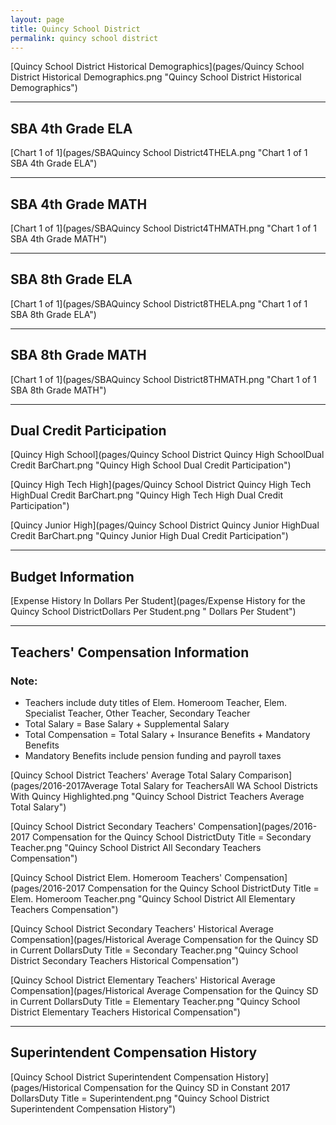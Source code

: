 ```yaml
---
layout: page
title: Quincy School District
permalink: quincy school district
---
```



[Quincy School District Historical Demographics](pages/Quincy School District Historical Demographics.png "Quincy School District Historical Demographics")

___

## SBA 4th Grade ELA

[Chart 1 of 1](pages/SBAQuincy School District4THELA.png "Chart 1 of 1 SBA 4th Grade ELA")


___

## SBA 4th Grade MATH

[Chart 1 of 1](pages/SBAQuincy School District4THMATH.png "Chart 1 of 1 SBA 4th Grade MATH")


___

## SBA 8th Grade ELA

[Chart 1 of 1](pages/SBAQuincy School District8THELA.png "Chart 1 of 1 SBA 8th Grade ELA")


___

## SBA 8th Grade MATH

[Chart 1 of 1](pages/SBAQuincy School District8THMATH.png "Chart 1 of 1 SBA 8th Grade MATH")


___

## Dual Credit Participation

[Quincy High School](pages/Quincy School District Quincy High SchoolDual Credit BarChart.png "Quincy High School Dual Credit Participation")

[Quincy High Tech High](pages/Quincy School District Quincy High Tech HighDual Credit BarChart.png "Quincy High Tech High Dual Credit Participation")

[Quincy Junior High](pages/Quincy School District Quincy Junior HighDual Credit BarChart.png "Quincy Junior High Dual Credit Participation")


___

## Budget Information

[Expense History In Dollars Per Student](pages/Expense History for the Quincy School DistrictDollars Per Student.png " Dollars Per Student")


___

## Teachers' Compensation Information
### Note:
- Teachers include duty titles of Elem. Homeroom Teacher, Elem. Specialist Teacher, Other Teacher, Secondary Teacher
- Total Salary = Base Salary + Supplemental Salary
- Total Compensation = Total Salary + Insurance Benefits + Mandatory Benefits
- Mandatory Benefits include pension funding and payroll taxes

[Quincy School District Teachers' Average Total Salary Comparison](pages/2016-2017Average Total Salary for TeachersAll WA School Districts With Quincy Highlighted.png "Quincy School District Teachers Average Total Salary")

[Quincy School District Secondary Teachers' Compensation](pages/2016-2017 Compensation for the Quincy School DistrictDuty Title = Secondary Teacher.png "Quincy School District All Secondary Teachers Compensation")

[Quincy School District Elem. Homeroom Teachers' Compensation](pages/2016-2017 Compensation for the Quincy School DistrictDuty Title = Elem. Homeroom Teacher.png "Quincy School District All Elementary Teachers Compensation")

[Quincy School District Secondary Teachers' Historical Average Compensation](pages/Historical Average Compensation for the Quincy SD in Current DollarsDuty Title = Secondary Teacher.png "Quincy School District Secondary Teachers Historical Compensation")

[Quincy School District Elementary Teachers' Historical Average Compensation](pages/Historical Average Compensation for the Quincy SD in Current DollarsDuty Title = Elementary Teacher.png "Quincy School District Elementary Teachers Historical Compensation")


___

## Superintendent Compensation History

[Quincy School District Superintendent Compensation History](pages/Historical Compensation for the Quincy SD in Constant 2017 DollarsDuty Title = Superintendent.png "Quincy School District Superintendent Compensation History")

